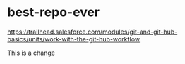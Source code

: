 # best-repo-ever
https://trailhead.salesforce.com/modules/git-and-git-hub-basics/units/work-with-the-git-hub-workflow

This is a change